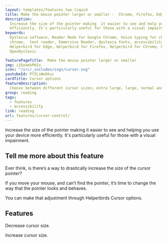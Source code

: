 ```yaml
---
layout: templates/features_two.liquid
title: Make the mouse pointer larger or smaller -  Chrome, Firefox, Edge, iPhone, iPad
description:
  Increase the size of the pointer making  it easier to see and help you use your device more
  efficiently. It's particularly useful for those with a visual impairment.
keywords:
  Dyslexia software, Reader Mode for Google Chrome, Voice typing for chrome, Text to speech for
  chrome,  text reader, Immersive Reader, dyslexia fonts, accessibility software, dyslexia software,
  Helperbird for Edge, Helperbird for Firefox, Helperbird for Chrome, Opendyslexic for Chrome,
  OpenDyslexic

featurePageTitle:  Make the mouse pointer larger or smaller
img: i1EeaekPHIo
icon: "/src/_includes/svgs/cursor.svg"
youtubeId: PfILiWebkuc
cardTitle: Cursor options
featureDescription:
  Choose between different cursor sizes; extra large, large, normal and small.
group: reading
tags: 
  - features
  - accessibility
link: reading
url: features/cursor-control/
---
```


Increase the size of the pointer making it easier to see and helping you use your device more efficiently. It's particularly useful for those with a visual impairment.
        



## Tell me more about this feature

Ever think, is there’s a way to drastically increase the size of the cursor pointer?

If you move your mouse, and can’t find the pointer, it’s time to change the way that the pointer
looks and behaves.

You can make that adjustment through Helperbirds Cursor options.


## Features

Decrease cursor size.

Increase cursor size.
      
 




























